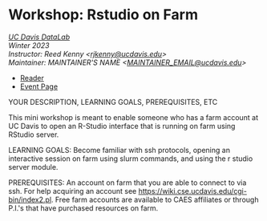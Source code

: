 
# Workshop: Rstudio on Farm

_[UC Davis DataLab](https://datalab.ucdavis.edu/)_  
_Winter 2023_  
_Instructor: Reed Kenny <<rjkenny@ucdavis.edu>>_  
_Maintainer: MAINTAINER'S NAME <<MAINTAINER_EMAIL@ucdavis.edu>>_

* [Reader](https://ucdavisdatalab.github.io/R-Studio-on-Farm/)
* [Event Page](https://datalab.ucdavis.edu/eventscalendar/R-Studio-on-Farm/)

YOUR DESCRIPTION, LEARNING GOALS, PREREQUISITES, ETC

This mini workshop is meant to enable someone who has a farm account at UC Davis to open an R-Studio interface that is running on farm using RStudio server. 

LEARNING GOALS: Become familiar with ssh protocols, opening an interactive session on farm using slurm commands, and using the r studio server module. 

PREREQUISITES: An account on farm that you are able to connect to via ssh. For help acquiring an account see https://wiki.cse.ucdavis.edu/cgi-bin/index2.pl. Free farm accounts are available to CAES affiliates or through P.I.'s that have purchased resources on farm. 
